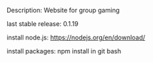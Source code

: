 Description: Website for group gaming

last stable release: 0.1.19

install node.js: https://nodejs.org/en/download/

install packages: npm install in git bash


